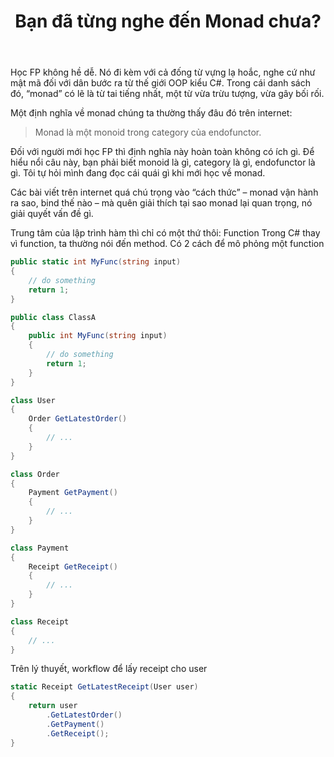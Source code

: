 ﻿---
url: [/monad]
title: "Bạn đã từng nghe đến Monad chưa?"
$attribute: Category("Functional Programming")
$layout: Blogtify.Client.Layout.BlogPostLayout
---

Học FP không hề dễ. Nó đi kèm với cả đống từ vựng lạ hoắc, nghe cứ như mật mã đối với dân bước ra từ thế giới OOP kiểu C#. 
Trong cái danh sách đó, “monad” có lẽ là từ tai tiếng nhất, một từ vừa trừu tượng, vừa gây bối rối.

Một định nghĩa về monad chúng ta thường thấy đâu đó trên internet:
> Monad là một monoid trong category của endofunctor.

Đối với người mới học FP thì định nghĩa này  hoàn toàn không có ích gì. Để hiểu nổi câu này, bạn phải biết monoid là gì, category là gì, endofunctor là gì.
Tôi tự hỏi mình đang đọc cái quái gì khi mới học về monad. 

Các bài viết trên internet quá chú trọng vào “cách thức” – monad vận hành ra sao, bind thế nào – mà quên giải thích tại sao monad lại quan trọng, nó giải quyết vấn đề gì.


Trung tâm của lập trình hàm thì chỉ có một thứ thôi: Function
Trong C# thay vì function, ta thường nói đến method. Có 2 cách để mô phỏng một function

```c#
public static int MyFunc(string input) 
{
    // do something
    return 1;
}
```

```c#
public class ClassA
{
    public int MyFunc(string input) 
    {
        // do something
        return 1;
    }
}
```


```c#
class User
{
    Order GetLatestOrder()
    {
        // ...
    }
}

class Order
{
    Payment GetPayment() 
    {
        // ...
    }
}

class Payment
{
    Receipt GetReceipt() 
    {
        // ...
    }
}

class Receipt
{
    // ...
}

```

Trên lý thuyết, workflow để lấy receipt cho user

```c#
static Receipt GetLatestReceipt(User user)
{
    return user
        .GetLatestOrder()
        .GetPayment()
        .GetReceipt();
}
```